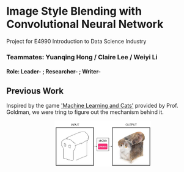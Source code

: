# Image Style Blending with Convolutional Neural Network
Project for E4990 Introduction to Data Science Industry
### Teammates: Yuanqing Hong / Claire Lee / Weiyi Li
#### Role: Leader-  ; Researcher-  ; Writer-

## Previous Work

Inspired by the game ['Machine Learning and Cats'](http://www.atlasobscura.com/articles/cat-computer-program-drawing?utm_source=facebook.com&utm_medium=atlas-page) provided by Prof. Goldman, we were tring to figure out the mechanism behind it.

<p align="center">
<img src="https://github.com/yh2866/E4990-data-science-project/blob/master/images/machine_learning_cats.png?raw=true" width="50%"/>
</p>
